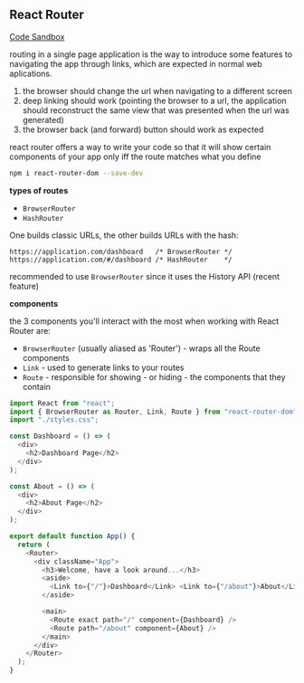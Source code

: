 ## React Router

[Code Sandbox](https://codesandbox.io/s/routing-3w5do)

routing in a single page application is the way to introduce some features to navigating the app through links, which are expected in normal web aplications.

1. the browser should change the url when navigating to a different screen
2. deep linking should work (pointing the browser to a url, the application should reconstruct the same view that was presented when the url was generated)
3. the browser back (and forward) button should work as expected

react router offers a way to write your code so that it will show certain components of your app only iff the route matches what you define

```bash
npm i react-router-dom --save-dev
```

**types of routes**

- `BrowserRouter`
- `HashRouter`

One builds classic URLs, the other builds URLs with the hash:

```
https://application.com/dashboard   /* BrowserRouter */
https://application.com/#/dashboard /* HashRouter    */
```

recommended to use `BrowserRouter` since it uses the History API (recent feature)

**components**

the 3 components you'll interact with the most when working with React Router are:

- `BrowserRouter` (usually aliased as 'Router') - wraps all the Route components
- `Link` - used to generate links to your routes
- `Route` - responsible for showing - or hiding - the components that they contain

```javascript
import React from "react";
import { BrowserRouter as Router, Link, Route } from "react-router-dom";
import "./styles.css";

const Dashboard = () => (
  <div>
    <h2>Dashboard Page</h2>
  </div>
);

const About = () => (
  <div>
    <h2>About Page</h2>
  </div>
);

export default function App() {
  return (
    <Router>
      <div className="App">
        <h3>Welcome, have a look around...</h3>
        <aside>
          <Link to={"/"}>Dashboard</Link> <Link to={"/about"}>About</Link>
        </aside>

        <main>
          <Route exact path="/" component={Dashboard} />
          <Route path="/about" component={About} />
        </main>
      </div>
    </Router>
  );
}
```
